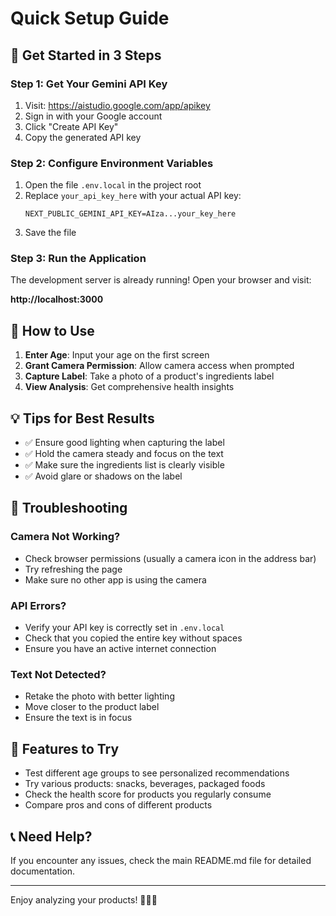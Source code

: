 # Quick Setup Guide

## 🚀 Get Started in 3 Steps

### Step 1: Get Your Gemini API Key

1. Visit: https://aistudio.google.com/app/apikey
2. Sign in with your Google account
3. Click "Create API Key"
4. Copy the generated API key

### Step 2: Configure Environment Variables

1. Open the file `.env.local` in the project root
2. Replace `your_api_key_here` with your actual API key:
   ```
   NEXT_PUBLIC_GEMINI_API_KEY=AIza...your_key_here
   ```
3. Save the file

### Step 3: Run the Application

The development server is already running! Open your browser and visit:

**http://localhost:3000**

## 📱 How to Use

1. **Enter Age**: Input your age on the first screen
2. **Grant Camera Permission**: Allow camera access when prompted
3. **Capture Label**: Take a photo of a product's ingredients label
4. **View Analysis**: Get comprehensive health insights

## 💡 Tips for Best Results

- ✅ Ensure good lighting when capturing the label
- ✅ Hold the camera steady and focus on the text
- ✅ Make sure the ingredients list is clearly visible
- ✅ Avoid glare or shadows on the label

## 🔧 Troubleshooting

### Camera Not Working?
- Check browser permissions (usually a camera icon in the address bar)
- Try refreshing the page
- Make sure no other app is using the camera

### API Errors?
- Verify your API key is correctly set in `.env.local`
- Check that you copied the entire key without spaces
- Ensure you have an active internet connection

### Text Not Detected?
- Retake the photo with better lighting
- Move closer to the product label
- Ensure the text is in focus

## 🌟 Features to Try

- Test different age groups to see personalized recommendations
- Try various products: snacks, beverages, packaged foods
- Check the health score for products you regularly consume
- Compare pros and cons of different products

## 📞 Need Help?

If you encounter any issues, check the main README.md file for detailed documentation.

---

Enjoy analyzing your products! 💚🇮🇳
